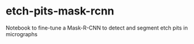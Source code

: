 # etch-pits-mask-rcnn
Notebook to fine-tune a Mask-R-CNN to detect and segment etch pits in micrographs
